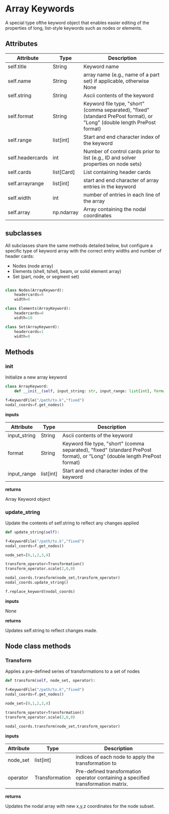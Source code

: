 # Array Keywords

A special type ofthe keyword object that enables easier editing of the properties of long, list-style keywords such as nodes or elements.  

## Attributes

| Attribute | Type | Description|
|---------|-------------|-------------|
| self.title | String | Keyword name |
| self.name | String | array name (e.g., name of a part set) if applicable, otherwise None |
| self.string | String | Ascii contents of the keyword |
| self.format | String | Keyword file type, "short" (comma separated), "fixed" (standard PrePost format), or "Long" (double length PrePost format) |
| self.range | list[int] | Start and end character index of the keyword |
| self.headercards | int | Number of control cards prior to list (e.g., ID and solver properties on node sets) |
| self.cards | list[Card] | List containing header cards |
| self.arrayrange | list[int] | start and end character of array entries in the keyword|
| self.width | int | number of entries in each line of the array |
| self.array | np.ndarray | Array containing the nodal coordinates |

## subclasses

All subclasses share the same methods detailed below, but configure a specific type of keyword array with the correct entry widths and number of header cards:

- Nodes (node array)
- Elements (shell, tshell, beam, or solid element array)
- Set (part, node, or segment set)

``` python

class Nodes(ArrayKeyword):
    headercards=0
    width=6

class Elements(ArrayKeyword):
    headercards=0
    width=10

class Set(ArrayKeyword):
    headercards=1
    width=8

```


## Methods

### __init__

Initialize a new array keyword

``` python
class ArrayKeyword:
    def __init__(self, input_string: str, input_range: list[int], format:str):

f=KeywordFile("/path/to.k","fixed")
nodal_coords=f.get_nodes()
```
__inputs__

| Attribute | Type | Description|
|---------|-------------|-------------|
| input_string | String | Ascii contents of the keyword |
| format | String | Keyword file type, "short" (comma separated), "fixed" (standard PrePost format), or "Long" (double length PrePost format) |
| input_range | list[int] | Start and end character index of the keyword |


__returns__

Array Keyword object

### __update_string__

Update the contents of self.string to reflect any changes applied

``` python
def update_string(self):

f=KeywordFile("/path/to.k","fixed")
nodal_coords=f.get_nodes()

node_set=[0,1,2,3,4]

transform_operator=Transformation()
transform_operator.scale(2,0,0)

nodal_coords.transform(node_set,transform_operator)
nodal_coords.update_string()

f.replace_keyword(nodal_coords)
```

__inputs__

None


__returns__

Updates self.string to reflect changes made.

## Node class methods

### __Transform__

Applies a pre-defined series of transformations to a set of nodes

``` python
def transform(self, node_set, operator):

f=KeywordFile("/path/to.k","fixed")
nodal_coords=f.get_nodes()

node_set=[0,1,2,3,4]

transform_operator=Transformation()
transform_operator.scale(2,0,0)

nodal_coords.transform(node_set,transform_operator)

```

__inputs__

| Attribute | Type | Description|
|---------|-------------|-------------|
| node_set | list[int] | indices of each node to apply the transformation to |
| operator | Transformation | Pre-defined transformation operator containing a specified transformation matrix. |

__returns__

Updates the nodal array with new x,y,z coordinates for the node subset.